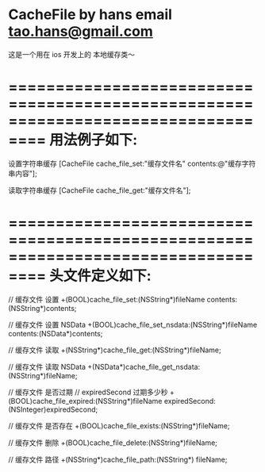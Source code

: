 CacheFile
by hans
email tao.hans@gmail.com
=========


这是一个用在  ios 开发上的 本地缓存类～



==================================================================================
用法例子如下:
==================================================================================

设置字符串缓存
[CacheFile cache_file_set:"缓存文件名" contents:@"缓存字符串内容"];

读取字符串缓存
[CacheFile cache_file_get:"缓存文件名"];




==================================================================================
头文件定义如下:
==================================================================================

// 缓存文件 设置
+(BOOL)cache_file_set:(NSString*)fileName contents:(NSString*)contents;

// 缓存文件 设置 NSData
+(BOOL)cache_file_set_nsdata:(NSString*)fileName contents:(NSData*)contents;

// 缓存文件 读取
+(NSString*)cache_file_get:(NSString*)fileName;

// 缓存文件 读取 NSData
+(NSData*)cache_file_get_nsdata:(NSString*)fileName;

// 缓存文件 是否过期
// expiredSecond 过期多少秒
+(BOOL)cache_file_expired:(NSString*)fileName expiredSecond:(NSInteger)expiredSecond;

// 缓存文件 是否存在
+(BOOL)cache_file_exists:(NSString*)fileName;

// 缓存文件 删除
+(BOOL)cache_file_delete:(NSString*)fileName;

// 缓存文件 路径
+(NSString*)cache_file_path:(NSString*) fileName;








